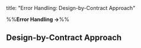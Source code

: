 <frontmatter>
title: "Error Handling: Design-by-Contract Approach"
</frontmatter>

<link rel="stylesheet" href="{{baseUrl}}/css/textbook.css">

<div class="website-content" id="all">

%%**Error Handling →**%%

## Design-by-Contract Approach

<div id="main">

<include src="what/embed.md" boilerplate  />

</div>

</div>
